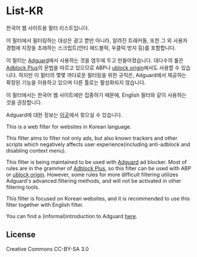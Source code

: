 # List-KR
한국어 웹 사이트용 필터 리스트입니다.

이 필터에서 필터링하는 대상은 광고 뿐만 아니라, 알려진 트래커들, 또한 그 외 사용자 경험에 지장을 초래하는 스크립트(안티 애드블럭, 우클릭 방지 등)를 포함합니다.

이 필터는 [Adguard][]에서 사용하는 것을 염두에 두고 만들어졌습니다. 대다수의 룰은 [Adblock Plus][]의 문법을 따르고 있으므로 ABP나 [ublock origin][]에서도 사용할 수 있습니다. 하지만 이 필터의 몇몇 까다로운 필터링을 위한 규칙은, Adguard에서 제공하는 확장된 기능을 이용하고 있으며 다른 툴로는 활성화되지 않습니다.

이 필터에서는 한국어 웹 사이트에만 집중하기 때문에, English 필터와 같이 사용하는 것을 권장합니다.

Adguard에 대한 정보는 [이곳][]에서 찾으실 수 있습니다.


This is a web filter for websites in Korean language.

This filter aims to filter not only ads, but also known trackers and other scripts which negatively affects user experience(including anti-adblock and disabling context menu).

This filter is being maintained to be used with [Adguard][] ad blocker. Most of rules are in the grammer of [Adblock Plus][], so this filter can be used with ABP or [ublock origin][]. However, some rules for more difficult filtering utilizes Adguard's advanced filtering methods, and will not be activated in other filtering tools.

This filter is focused on Korean websites, and it is recommended to use this filter together with English filter.

You can find a (informal)introduction to Adguard [here][].

[Adguard]: https://adguard.com
[Adblock Plus]: https://adblockplus.org/
[ublock origin]: https://github.com/gorhill/uBlock
[이곳]: https://namu.wiki/w/Adguard
[here]: https://namu.wiki/w/Adguard

## License
Creative Commons CC-BY-SA 3.0
